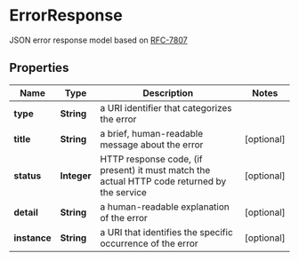 

# ErrorResponse

JSON error response model based on [RFC-7807](https://datatracker.ietf.org/doc/html/rfc7807)

## Properties

| Name | Type | Description | Notes |
|------------ | ------------- | ------------- | -------------|
|**type** | **String** | a URI identifier that categorizes the error |  |
|**title** | **String** | a brief, human-readable message about the error |  [optional] |
|**status** | **Integer** | HTTP response code, (if present) it must match the actual HTTP code returned by the service |  [optional] |
|**detail** | **String** | a human-readable explanation of the error |  [optional] |
|**instance** | **String** | a URI that identifies the specific occurrence of the error |  [optional] |



